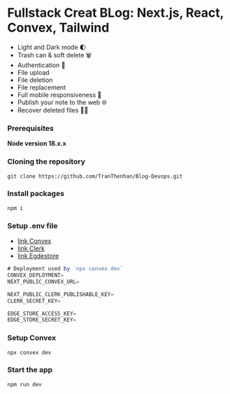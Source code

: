 # Fullstack Creat BLog: Next.js, React, Convex, Tailwind 

- Light and Dark mode 🌓
- Trash can & soft delete 🗑️
- Authentication 🔐 
- File upload
- File deletion
- File replacement
- Full mobile responsiveness 📱
- Publish your note to the web 🌐
- Recover deleted files 🔄📄

### Prerequisites

**Node version 18.x.x**

### Cloning the repository

```shell
git clone https://github.com/TranThenhan/Blog-Devops.git
```

### Install packages

```shell
npm i
```

### Setup .env file
- [link Convex](https://www.convex.dev/)
- [link Clerk](https://clerk.com/)
- [link Egdestore](https://edgestore.dev/docs/quick-start)

```js
# Deployment used by `npx convex dev`
CONVEX_DEPLOYMENT=
NEXT_PUBLIC_CONVEX_URL=

NEXT_PUBLIC_CLERK_PUBLISHABLE_KEY=
CLERK_SECRET_KEY=

EDGE_STORE_ACCESS_KEY=
EDGE_STORE_SECRET_KEY=
```

### Setup Convex

```shell
npx convex dev

```

### Start the app

```shell
npm run dev
```
